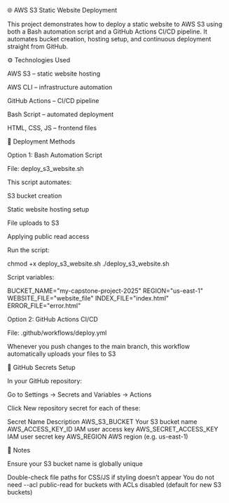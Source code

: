 🌐 AWS S3 Static Website Deployment

This project demonstrates how to deploy a static website to AWS S3 using both a Bash automation script and a GitHub Actions CI/CD pipeline.
It automates bucket creation, hosting setup, and continuous deployment straight from GitHub.



⚙️ Technologies Used


AWS S3 – static website hosting

AWS CLI – infrastructure automation

GitHub Actions – CI/CD pipeline

Bash Script – automated deployment

HTML, CSS, JS – frontend files



🚀 Deployment Methods

Option 1: Bash Automation Script

File: deploy_s3_website.sh

This script automates:

S3 bucket creation

Static website hosting setup

File uploads to S3

Applying public read access

Run the script:

chmod +x deploy_s3_website.sh
./deploy_s3_website.sh


Script variables:

BUCKET_NAME="my-capstone-project-2025"
REGION="us-east-1"
WEBSITE_FILE="website_file"
INDEX_FILE="index.html"
ERROR_FILE="error.html"



Option 2: GitHub Actions CI/CD

File: .github/workflows/deploy.yml

Whenever you push changes to the main branch, this workflow automatically uploads your files to S3



🔑 GitHub Secrets Setup

In your GitHub repository:

Go to Settings → Secrets and Variables → Actions

Click New repository secret for each of these:

Secret Name Description
AWS_S3_BUCKET   Your S3 bucket name
AWS_ACCESS_KEY_ID   IAM user access key
AWS_SECRET_ACCESS_KEY   IAM user secret key
AWS_REGION  AWS region (e.g. us-east-1)



🧾 Notes

Ensure your S3 bucket name is globally unique

Double-check file paths for CSS/JS if styling doesn’t appear
You do not need --acl public-read for buckets with ACLs disabled (default for new S3 buckets)
            
